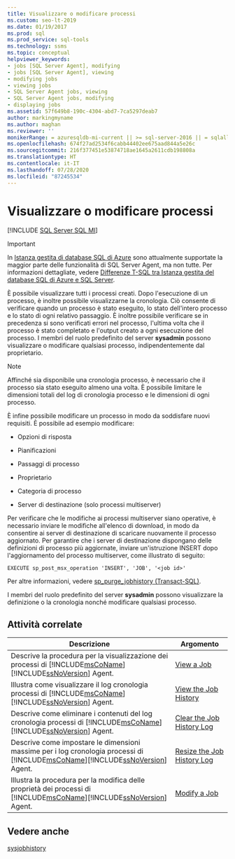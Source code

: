 ```yaml
---
title: Visualizzare o modificare processi
ms.custom: seo-lt-2019
ms.date: 01/19/2017
ms.prod: sql
ms.prod_service: sql-tools
ms.technology: ssms
ms.topic: conceptual
helpviewer_keywords:
- jobs [SQL Server Agent], modifying
- jobs [SQL Server Agent], viewing
- modifying jobs
- viewing jobs
- SQL Server Agent jobs, viewing
- SQL Server Agent jobs, modifying
- displaying jobs
ms.assetid: 57f649b8-190c-4304-abd7-7ca5297deab7
author: markingmyname
ms.author: maghan
ms.reviewer: ''
monikerRange: = azuresqldb-mi-current || >= sql-server-2016 || = sqlallproducts-allversions
ms.openlocfilehash: 674f27ad2534f6cabb44402ee675aad844a5e26c
ms.sourcegitcommit: 216f377451e53874718ae1645a2611cdb198808a
ms.translationtype: HT
ms.contentlocale: it-IT
ms.lasthandoff: 07/28/2020
ms.locfileid: "87245534"
---
```

# <a name="view-or-modify-jobs"></a>Visualizzare o modificare processi
[!INCLUDE [SQL Server SQL MI](../../includes/applies-to-version/sql-asdbmi.md)]

> [!IMPORTANT]  
> In [Istanza gestita di database SQL di Azure](https://docs.microsoft.com/azure/sql-database/sql-database-managed-instance) sono attualmente supportate la maggior parte delle funzionalità di SQL Server Agent, ma non tutte. Per informazioni dettagliate, vedere [Differenze T-SQL tra Istanza gestita del database SQL di Azure e SQL Server](https://docs.microsoft.com/azure/sql-database/sql-database-managed-instance-transact-sql-information#sql-server-agent).

È possibile visualizzare tutti i processi creati. Dopo l'esecuzione di un processo, è inoltre possibile visualizzarne la cronologia. Ciò consente di verificare quando un processo è stato eseguito, lo stato dell'intero processo e lo stato di ogni relativo passaggio. È inoltre possibile verificare se in precedenza si sono verificati errori nel processo, l'ultima volta che il processo è stato completato e l'output creato a ogni esecuzione del processo. I membri del ruolo predefinito del server **sysadmin** possono visualizzare o modificare qualsiasi processo, indipendentemente dal proprietario.  
  
> [!NOTE]  
> Affinché sia disponibile una cronologia processo, è necessario che il processo sia stato eseguito almeno una volta. È possibile limitare le dimensioni totali del log di cronologia processo e le dimensioni di ogni processo.  
  
È infine possibile modificare un processo in modo da soddisfare nuovi requisiti. È possibile ad esempio modificare:  
  
-   Opzioni di risposta  
  
-   Pianificazioni  
  
-   Passaggi di processo  
  
-   Proprietario  
  
-   Categoria di processo  
  
-   Server di destinazione (solo processi multiserver)  
  
Per verificare che le modifiche ai processi multiserver siano operative, è necessario inviare le modifiche all'elenco di download, in modo da consentire ai server di destinazione di scaricare nuovamente il processo aggiornato. Per garantire che i server di destinazione dispongano delle definizioni di processo più aggiornate, inviare un'istruzione INSERT dopo l'aggiornamento del processo multiserver, come illustrato di seguito:  
  
```  
EXECUTE sp_post_msx_operation 'INSERT', 'JOB', '<job id>'  
```  
  
Per altre informazioni, vedere [sp_purge_jobhistory (Transact-SQL)](https://msdn.microsoft.com/237f9bad-636d-4262-9bfb-66c034a43e88).  
  
I membri del ruolo predefinito del server **sysadmin** possono visualizzare la definizione o la cronologia nonché modificare qualsiasi processo.  
  
## <a name="related-tasks"></a>Attività correlate  
  
|Descrizione|Argomento|  
|-|-|  
|Descrive la procedura per la visualizzazione dei processi di [!INCLUDE[msCoName](../../includes/msconame_md.md)][!INCLUDE[ssNoVersion](../../includes/ssnoversion-md.md)] Agent.|[View a Job](../../ssms/agent/view-a-job.md)|  
|Illustra come visualizzare il log cronologia processi di [!INCLUDE[msCoName](../../includes/msconame_md.md)][!INCLUDE[ssNoVersion](../../includes/ssnoversion-md.md)] Agent.|[View the Job History](../../ssms/agent/view-the-job-history.md)|  
|Descrive come eliminare i contenuti del log cronologia processi di [!INCLUDE[msCoName](../../includes/msconame_md.md)][!INCLUDE[ssNoVersion](../../includes/ssnoversion-md.md)] Agent.|[Clear the Job History Log](../../ssms/agent/clear-the-job-history-log.md)|  
|Descrive come impostare le dimensioni massime per i log cronologia processi di [!INCLUDE[msCoName](../../includes/msconame_md.md)][!INCLUDE[ssNoVersion](../../includes/ssnoversion-md.md)] Agent.|[Resize the Job History Log](../../ssms/agent/resize-the-job-history-log.md)|  
|Illustra la procedura per la modifica delle proprietà dei processi di [!INCLUDE[msCoName](../../includes/msconame_md.md)][!INCLUDE[ssNoVersion](../../includes/ssnoversion-md.md)] Agent.|[Modify a Job](../../ssms/agent/modify-a-job.md)|  
  
## <a name="see-also"></a>Vedere anche  
[sysjobhistory](../../relational-databases/system-tables/dbo-sysjobhistory-transact-sql.md)  
  

